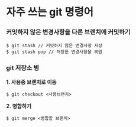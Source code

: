 # 자주 쓰는 git 명령어

### 커밋하지 않은 변경사항을 다른 브랜치에 커밋하기

```text
$ git stash // 커밋하지 않은 변경사항 저장
$ git stash pop // 저장한 변경사항을 복원
```

### git 저장소 병

**1. 사용중 브랜치로 이동**

```text
$ git checkout <사용브랜치>
```

**2. 병합하기**

```text
$ git merge <병합할 브랜치>
```

